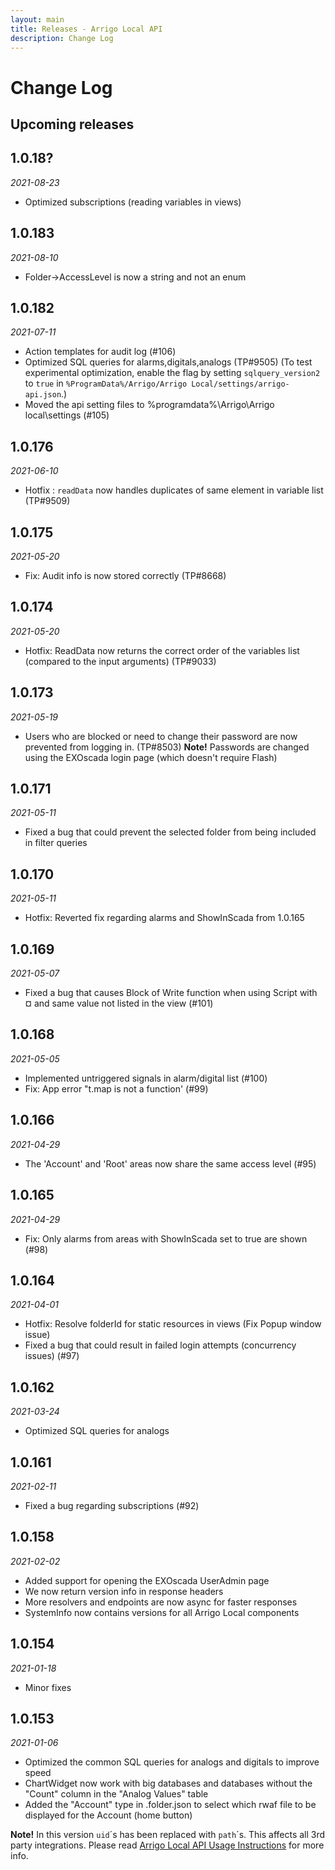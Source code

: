 ```yaml
---
layout: main
title: Releases - Arrigo Local API
description: Change Log
---
```


# Change Log

## Upcoming releases

## 1.0.18?

*2021-08-23*

* Optimized subscriptions (reading variables in views)


## 1.0.183

*2021-08-10*

* Folder->AccessLevel is now a string and not an enum

## 1.0.182

*2021-07-11*

* Action templates for audit log (#106)
* Optimized SQL queries for alarms,digitals,analogs (TP#9505) (To test experimental optimization, enable the flag by setting  `sqlquery_version2` to `true` in `%ProgramData%/Arrigo/Arrigo Local/settings/arrigo-api.json`.)
* Moved the api setting files to  %programdata%\Arrigo\Arrigo local\settings (#105)

## 1.0.176

*2021-06-10*

* Hotfix : `readData` now handles duplicates of same element in variable list (TP#9509)

## 1.0.175

*2021-05-20*

* Fix: Audit info is now stored correctly (TP#8668)

## 1.0.174

*2021-05-20*

* Hotfix: ReadData now returns the correct order of the variables list (compared to the input arguments) (TP#9033)

## 1.0.173

*2021-05-19*

* Users who are blocked or need to change their password are now prevented from logging in. (TP#8503)
  **Note!** Passwords are changed using the EXOscada login page (which doesn't require Flash) 

## 1.0.171

*2021-05-11*

* Fixed a bug that could prevent the selected folder from being included in filter queries

## 1.0.170

*2021-05-11*

* Hotfix: Reverted fix regarding alarms and ShowInScada from 1.0.165

## 1.0.169

*2021-05-07*

* Fixed a bug that causes Block of Write function when using Script with ¤ and same value not listed in the view (#101)

## 1.0.168

*2021-05-05*

* Implemented untriggered signals in alarm/digital list (#100)
* Fix: App error "t.map is not a function'  (#99)

## 1.0.166

*2021-04-29*

* The 'Account' and 'Root' areas now share the same access level (#95)

## 1.0.165

*2021-04-29*

* Fix: Only alarms from areas with ShowInScada set to true are shown (#98)


## 1.0.164

*2021-04-01*

* Hotfix: Resolve folderId for static resources in views (Fix Popup window issue)
* Fixed a bug that could result in failed login attempts (concurrency issues) (#97)


## 1.0.162

*2021-03-24*

* Optimized SQL queries for analogs

## 1.0.161

*2021-02-11*

* Fixed a bug regarding subscriptions (#92)

## 1.0.158
*2021-02-02*

* Added support for opening the EXOscada UserAdmin page 
* We now return version info in response headers
* More resolvers and endpoints are now async for faster responses
* SystemInfo now contains versions for all Arrigo Local components

## 1.0.154
*2021-01-18*

* Minor fixes

## 1.0.153
*2021-01-06*

* Optimized the common SQL queries for analogs and digitals to improve speed
* ChartWidget now work with big databases and databases without the "Count" column in the "Analog Values" table
* Added the "Account" type in .folder.json to select which rwaf file to be displayed for the Account (home button)

**Note!** In this version `uid`´s has been replaced with `path`´s. This affects all 3rd party integrations. Please read [Arrigo Local API Usage Instructions](arrigo_local_api_usage_instructions.md) for more info.

